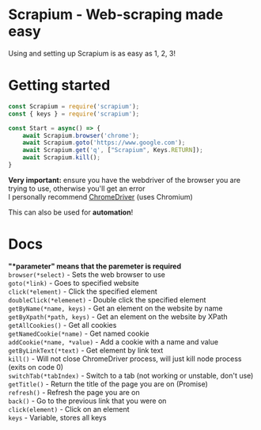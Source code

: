 # Scrapium - Web-scraping made easy
Using and setting up Scrapium is as easy as 1, 2, 3!

# Getting started
```js
const Scrapium = require('scrapium');
const { keys } = require('scrapium');

const Start = async() => {
    await Scrapium.browser('chrome');
    await Scrapium.goto('https://www.google.com');
    await Scrapium.get('q', ["Scrapium", Keys.RETURN]);
    await Scrapium.kill();
}
```
**Very important:** ensure you have the webdriver of the browser you are trying to use, otherwise you'll get an error<br>
I personally recommend [ChromeDriver](https://chromedriver.chromium.org/downloads) (uses Chromium)

This can also be used for **automation**!

# Docs
**"\*parameter" means that the paremeter is required** <br>
`browser(*select)` - Sets the web browser to use <br>
`goto(*link)` - Goes to specified website <br>
`click(*element)` - Click the specified element <br>
`doubleClick(*elemenet)` - Double click the specified element <br>
`getByName(*name, keys)` - Get an element on the website by name <br>
`getByXpath(*path, keys)` - Get an element on the website by XPath <br>
`getAllCookies()` - Get all cookies <br>
`getNamedCookie(*name)` - Get named cookie <br>
`addCookie(*name, *value)` - Add a cookie with a name and value <br>
`getByLinkText(*text)` - Get element by link text <br>
`kill()` - Will not close ChromeDriver process, will just kill node process (exits on code 0) <br>
`switchTab(*tabIndex)` - Switch to a tab (not working or unstable, don't use) <br>
`getTitle()` - Return the title of the page you are on (Promise) <br>
`refresh()` - Refresh the page you are on <br>
`back()` - Go to the previous link that you were on <br>
`click(element)` - Click on an element <br>
`keys` - Variable, stores all keys

